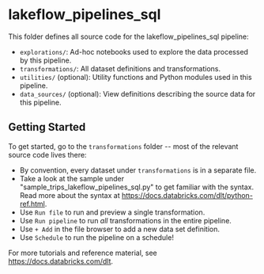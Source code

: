 # lakeflow_pipelines_sql

This folder defines all source code for the lakeflow_pipelines_sql pipeline:

- `explorations/`: Ad-hoc notebooks used to explore the data processed by this pipeline.
- `transformations/`: All dataset definitions and transformations.
- `utilities/` (optional): Utility functions and Python modules used in this pipeline.
- `data_sources/` (optional): View definitions describing the source data for this pipeline.

## Getting Started

To get started, go to the `transformations` folder -- most of the relevant source code lives there:

* By convention, every dataset under `transformations` is in a separate file.
* Take a look at the sample under "sample_trips_lakeflow_pipelines_sql.py" to get familiar with the syntax.
  Read more about the syntax at https://docs.databricks.com/dlt/python-ref.html.
* Use `Run file` to run and preview a single transformation.
* Use `Run pipeline` to run _all_ transformations in the entire pipeline.
* Use `+ Add` in the file browser to add a new data set definition.
* Use `Schedule` to run the pipeline on a schedule!

For more tutorials and reference material, see https://docs.databricks.com/dlt.
